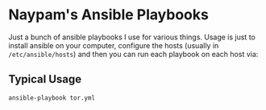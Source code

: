 Naypam's Ansible Playbooks
==========================

Just a bunch of ansible playbooks I use for various things.
Usage is just to install ansible on your computer, configure the hosts (usually in `/etc/ansible/hosts`) and then you can run each playbook on each host via:


Typical Usage
-------------

```bash
ansible-playbook tor.yml
```

